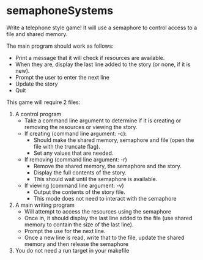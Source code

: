 # semaphoneSystems

Write a telephone style game! It will use a semaphore to control access to a file and shared memory.

The main program should work as follows:
- Print a message that it will check if resources are available.
- When they are, display the last line added to the story (or none, if it is new).
- Prompt the user to enter the next line
- Update the story
- Quit

This game will require 2 files:
1. A control program
   - Take a command line argument to determine if it is creating or removing the resources or viewing the story.
   - If creating (command line argument: -c):
     - Should make the shared memory, semaphore and file (open the file with the truncate flag).
     - Set any values that are needed.
   - If removing (command line argument: -r)
     - Remove the shared memory, the semaphore and the story.
     - Display the full contents of the story.
     - This should wait until the semaphore is available.
   - If viewing (command line argument: -v)
     - Output the contents of the story file.
     - This mode does not need to interact with the semaphore
2. A main writing program
   - Will attempt to access the resources using the semaphore
   - Once in, it should display the last line added to the file (use shared memory to contain the size of the last line).
   - Prompt the use for the next line.
   - Once a new line is read, write that to the file, update the shared memory and then release the semaphore
3. You do not need a run target in your makefile
